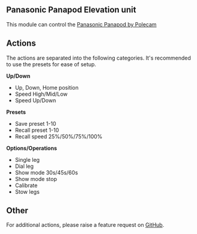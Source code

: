 ## Panasonic Panapod Elevation unit

This module can control the [Panasonic Panapod by Polecam](https://eu.connect.panasonic.com/dk/en/products/broadcast-proav/panapod)

## Actions

The actions are separated into the following categories.
It's recommended to use the presets for ease of setup.

**Up/Down**

- Up, Down, Home position
- Speed High/Mid/Low
- Speed Up/Down

**Presets**

- Save preset 1-10
- Recall preset 1-10
- Recall speed 25%/50%/75%/100%

**Options/Operations**

- Single leg
- Dial leg
- Show mode 30s/45s/60s
- Show mode stop
- Calibrate
- Stow legs

## Other

For additional actions, please raise a feature request on [GitHub](https://github.com/bitfocus/companion-module-panasonic-panapod/).
